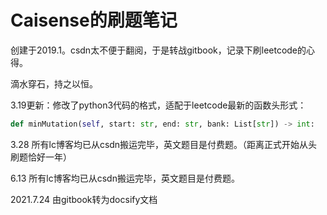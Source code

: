 # Caisense的刷题笔记
创建于2019.1。csdn太不便于翻阅，于是转战gitbook，记录下刷leetcode的心得。

滴水穿石，持之以恒。

3.19更新：修改了python3代码的格式，适配于leetcode最新的函数头形式：

```python
def minMutation(self, start: str, end: str, bank: List[str]) -> int:
```

3.28 所有lc博客均已从csdn搬运完毕，英文题目是付费题。（距离正式开始从头刷题恰好一年）

6.13 所有lc博客均已从csdn搬运完毕，英文题目是付费题。



2021.7.24 由gitbook转为docsify文档

